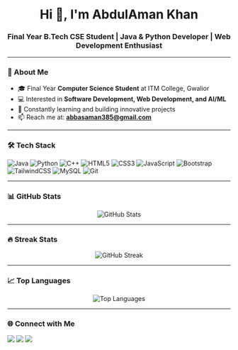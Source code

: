<h1 align="center">Hi 👋, I'm AbdulAman Khan</h1>
<h3 align="center">Final Year B.Tech CSE Student | Java & Python Developer | Web Development Enthusiast</h3>

---

### 🌟 About Me
- 🎓 Final Year **Computer Science Student** at ITM College, Gwalior  
- 💻 Interested in **Software Development, Web Development, and AI/ML**  
- 🚀 Constantly learning and building innovative projects  
- 📫 Reach me at: **abbasaman385@gmail.com**

---

### 🛠️ Tech Stack
![Java](https://img.shields.io/badge/Java-ED8B00?style=for-the-badge&logo=java&logoColor=white)
![Python](https://img.shields.io/badge/Python-3776AB?style=for-the-badge&logo=python&logoColor=white)
![C++](https://img.shields.io/badge/C%2B%2B-00599C?style=for-the-badge&logo=c%2B%2B&logoColor=white)
![HTML5](https://img.shields.io/badge/HTML5-E34F26?style=for-the-badge&logo=html5&logoColor=white)
![CSS3](https://img.shields.io/badge/CSS3-1572B6?style=for-the-badge&logo=css3&logoColor=white)
![JavaScript](https://img.shields.io/badge/JavaScript-F7DF1E?style=for-the-badge&logo=javascript&logoColor=black)
![Bootstrap](https://img.shields.io/badge/Bootstrap-563D7C?style=for-the-badge&logo=bootstrap&logoColor=white)
![TailwindCSS](https://img.shields.io/badge/Tailwind_CSS-38B2AC?style=for-the-badge&logo=tailwind-css&logoColor=white)
![MySQL](https://img.shields.io/badge/MySQL-4479A1?style=for-the-badge&logo=mysql&logoColor=white)
![Git](https://img.shields.io/badge/Git-F05032?style=for-the-badge&logo=git&logoColor=white)

---

### 📊 GitHub Stats
<p align="center">
  <img src="https://github-readme-stats.vercel.app/api?username=abdulaman-khan&show_icons=true&theme=tokyonight" alt="GitHub Stats" />
</p>

---

### 🔥 Streak Stats
<p align="center">
  <img src="https://streak-stats.demolab.com/?user=abdulaman-khan&theme=tokyonight" alt="GitHub Streak" />
</p>

---

### 📈 Top Languages
<p align="center">
  <img src="https://github-readme-stats.vercel.app/api/top-langs/?username=abdulaman-khan&layout=compact&theme=tokyonight" alt="Top Languages" />
</p>

---

### 🌐 Connect with Me
<p align="left">
<a href="https://linkedin.com/in/abdulaman-khan" target="blank"><img src="https://img.shields.io/badge/LinkedIn-0A66C2?style=for-the-badge&logo=linkedin&logoColor=white"/></a>
<a href="mailto:abbasaman385@gmail.com"><img src="https://img.shields.io/badge/Gmail-D14836?style=for-the-badge&logo=gmail&logoColor=white"/></a>
<a href="https://github.com/abdulaman-khan"><img src="https://img.shields.io/badge/GitHub-100000?style=for-the-badge&logo=github&logoColor=white"/></a>
</p>
